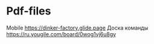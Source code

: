 # Pdf-files
Mobile
https://dinker-factory.glide.page
Доска команды
https://ru.yougile.com/board/0wog1vj6u8gy
